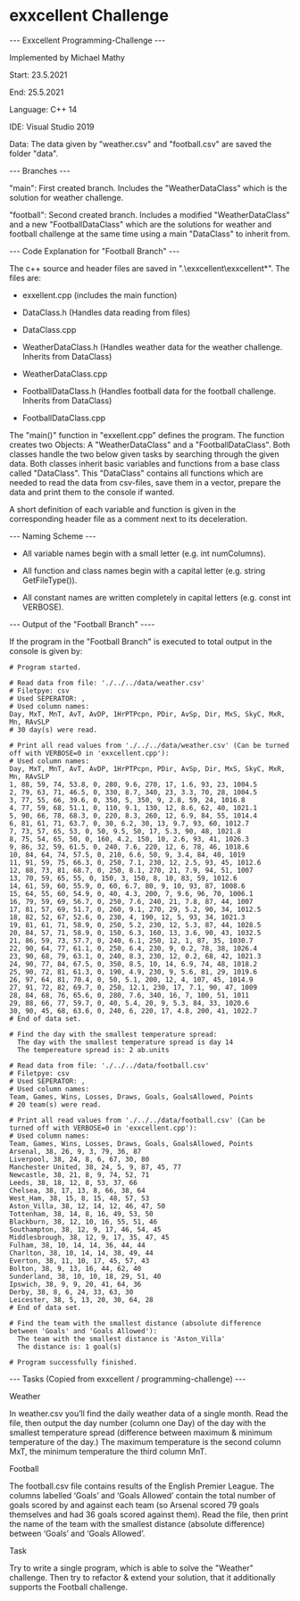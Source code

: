 # exxcellent Challenge

--- Exxcellent Programming-Challenge ---


Implemented by Michael Mathy

Start: 23.5.2021

End: 25.5.2021

Language: C++ 14

IDE: Visual Studio 2019

Data: The data given by "weather.csv" and "football.csv" are saved the folder "data".

--- Branches ---

"main": First created branch. Includes the "WeatherDataClass" which is the solution for weather challenge.

"football": Second created branch. Includes a modified  "WeatherDataClass" and a new "FootballDataClass" which are the solutions for weather and football challenge at the same time using a main "DataClass" to inherit from.


--- Code Explanation for "Football Branch" ---

The c++ source and header files are saved in ".\exxcellent\exxcellent\*".  The files are:

- exxellent.cpp (includes the main function)

- DataClass.h (Handles data reading from files)

- DataClass.cpp

- WeatherDataClass.h (Handles weather data for the weather challenge. Inherits from DataClass)

- WeatherDataClass.cpp

- FootballDataClass.h (Handles football data for the football challenge. Inherits from DataClass)

- FootballDataClass.cpp

The "main()" function in "exxellent.cpp" defines the program. The function creates two Objects: A "WeatherDataClass" and a "FootballDataClass". Both classes handle the two below given tasks by searching through the given data. Both classes inherit basic variables and functions from a base class called "DataClass". This "DataClass" contains all functions which are needed to read the data from csv-files, save them in a vector, prepare the data and print them to the console if wanted.

A short definition of each variable and function is given in the corresponding header file as a comment next to its deceleration.


--- Naming Scheme ---

- All variable names begin with a small letter (e.g. int numColumns).

- All function and class names begin with a capital letter (e.g. string GetFileType()).

- All constant names are written completely in capital letters (e.g. const int VERBOSE).


--- Output of the "Football Branch" ----

If the program in the "Football Branch" is executed to total output in the console is given by:

```
# Program started.

# Read data from file: './../../data/weather.csv'
# Filetpye: csv
# Used SEPERATOR: ,
# Used column names:
Day, MxT, MnT, AvT, AvDP, 1HrPTPcpn, PDir, AvSp, Dir, MxS, SkyC, MxR, Mn, RAvSLP
# 30 day(s) were read.

# Print all read values from './../../data/weather.csv' (Can be turned off with VERBOSE=0 in 'exxcellent.cpp'):
# Used column names:
Day, MxT, MnT, AvT, AvDP, 1HrPTPcpn, PDir, AvSp, Dir, MxS, SkyC, MxR, Mn, RAvSLP
1, 88, 59, 74, 53.8, 0, 280, 9.6, 270, 17, 1.6, 93, 23, 1004.5
2, 79, 63, 71, 46.5, 0, 330, 8.7, 340, 23, 3.3, 70, 28, 1004.5
3, 77, 55, 66, 39.6, 0, 350, 5, 350, 9, 2.8, 59, 24, 1016.8
4, 77, 59, 68, 51.1, 0, 110, 9.1, 130, 12, 8.6, 62, 40, 1021.1
5, 90, 66, 78, 68.3, 0, 220, 8.3, 260, 12, 6.9, 84, 55, 1014.4
6, 81, 61, 71, 63.7, 0, 30, 6.2, 30, 13, 9.7, 93, 60, 1012.7
7, 73, 57, 65, 53, 0, 50, 9.5, 50, 17, 5.3, 90, 48, 1021.8
8, 75, 54, 65, 50, 0, 160, 4.2, 150, 10, 2.6, 93, 41, 1026.3
9, 86, 32, 59, 61.5, 0, 240, 7.6, 220, 12, 6, 78, 46, 1018.6
10, 84, 64, 74, 57.5, 0, 210, 6.6, 50, 9, 3.4, 84, 40, 1019
11, 91, 59, 75, 66.3, 0, 250, 7.1, 230, 12, 2.5, 93, 45, 1012.6
12, 88, 73, 81, 68.7, 0, 250, 8.1, 270, 21, 7.9, 94, 51, 1007
13, 70, 59, 65, 55, 0, 150, 3, 150, 8, 10, 83, 59, 1012.6
14, 61, 59, 60, 55.9, 0, 60, 6.7, 80, 9, 10, 93, 87, 1008.6
15, 64, 55, 60, 54.9, 0, 40, 4.3, 200, 7, 9.6, 96, 70, 1006.1
16, 79, 59, 69, 56.7, 0, 250, 7.6, 240, 21, 7.8, 87, 44, 1007
17, 81, 57, 69, 51.7, 0, 260, 9.1, 270, 29, 5.2, 90, 34, 1012.5
18, 82, 52, 67, 52.6, 0, 230, 4, 190, 12, 5, 93, 34, 1021.3
19, 81, 61, 71, 58.9, 0, 250, 5.2, 230, 12, 5.3, 87, 44, 1028.5
20, 84, 57, 71, 58.9, 0, 150, 6.3, 160, 13, 3.6, 90, 43, 1032.5
21, 86, 59, 73, 57.7, 0, 240, 6.1, 250, 12, 1, 87, 35, 1030.7
22, 90, 64, 77, 61.1, 0, 250, 6.4, 230, 9, 0.2, 78, 38, 1026.4
23, 90, 68, 79, 63.1, 0, 240, 8.3, 230, 12, 0.2, 68, 42, 1021.3
24, 90, 77, 84, 67.5, 0, 350, 8.5, 10, 14, 6.9, 74, 48, 1018.2
25, 90, 72, 81, 61.3, 0, 190, 4.9, 230, 9, 5.6, 81, 29, 1019.6
26, 97, 64, 81, 70.4, 0, 50, 5.1, 200, 12, 4, 107, 45, 1014.9
27, 91, 72, 82, 69.7, 0, 250, 12.1, 230, 17, 7.1, 90, 47, 1009
28, 84, 68, 76, 65.6, 0, 280, 7.6, 340, 16, 7, 100, 51, 1011
29, 88, 66, 77, 59.7, 0, 40, 5.4, 20, 9, 5.3, 84, 33, 1020.6
30, 90, 45, 68, 63.6, 0, 240, 6, 220, 17, 4.8, 200, 41, 1022.7
# End of data set.

# Find the day with the smallest temperature spread:
  The day with the smallest temperature spread is day 14
  The tempereature spread is: 2 ab.units

# Read data from file: './../../data/football.csv'
# Filetpye: csv
# Used SEPERATOR: ,
# Used column names:
Team, Games, Wins, Losses, Draws, Goals, GoalsAllowed, Points
# 20 team(s) were read.

# Print all read values from './../../data/football.csv' (Can be turned off with VERBOSE=0 in 'exxcellent.cpp'):
# Used column names:
Team, Games, Wins, Losses, Draws, Goals, GoalsAllowed, Points
Arsenal, 38, 26, 9, 3, 79, 36, 87
Liverpool, 38, 24, 8, 6, 67, 30, 80
Manchester United, 38, 24, 5, 9, 87, 45, 77
Newcastle, 38, 21, 8, 9, 74, 52, 71
Leeds, 38, 18, 12, 8, 53, 37, 66
Chelsea, 38, 17, 13, 8, 66, 38, 64
West_Ham, 38, 15, 8, 15, 48, 57, 53
Aston_Villa, 38, 12, 14, 12, 46, 47, 50
Tottenham, 38, 14, 8, 16, 49, 53, 50
Blackburn, 38, 12, 10, 16, 55, 51, 46
Southampton, 38, 12, 9, 17, 46, 54, 45
Middlesbrough, 38, 12, 9, 17, 35, 47, 45
Fulham, 38, 10, 14, 14, 36, 44, 44
Charlton, 38, 10, 14, 14, 38, 49, 44
Everton, 38, 11, 10, 17, 45, 57, 43
Bolton, 38, 9, 13, 16, 44, 62, 40
Sunderland, 38, 10, 10, 18, 29, 51, 40
Ipswich, 38, 9, 9, 20, 41, 64, 36
Derby, 38, 8, 6, 24, 33, 63, 30
Leicester, 38, 5, 13, 20, 30, 64, 28
# End of data set.

# Find the team with the smallest distance (absolute difference between 'Goals' and 'Goals Allowed'):
  The team with the smallest distance is 'Aston_Villa'
  The distance is: 1 goal(s)

# Program successfully finished.
```

--- Tasks (Copied from exxcellent / programming-challenge) ---


Weather

In weather.csv you’ll find the daily weather data of a single month. Read the file, then output the day number (column one Day) of the day with the smallest temperature spread (difference between maximum & minimum temperature of the day.) The maximum temperature is the second column MxT, the minimum temperature the third column MnT.

Football

The football.csv file contains results of the English Premier League. The columns labelled ‘Goals’ and ‘Goals Allowed’ contain the total number of goals scored by and against each team (so Arsenal scored 79 goals themselves and had 36 goals scored against them). Read the file, then print the name of the team with the smallest distance (absolute difference) between ‘Goals’ and ‘Goals Allowed’.

Task

Try to write a single program, which is able to solve the "Weather" challenge. Then try to refactor & extend your solution, that it additionally supports the Football challenge.
